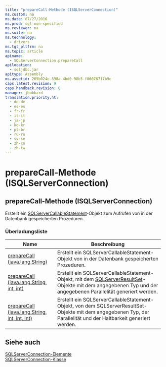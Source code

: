 ```yaml
---
title: "prepareCall-Methode (ISQLServerConnection)"
ms.custom: na
ms.date: 07/27/2016
ms.prod: sql-non-specified
ms.reviewer: na
ms.suite: na
ms.technology: 
  - drivers
ms.tgt_pltfrm: na
ms.topic: article
apiname: 
  - SQLServerConnection.prepareCall
apilocation: 
  - sqljdbc.jar
apitype: Assembly
ms.assetid: 265b024c-898a-4bd0-98b5-f06076717b9e
caps.latest.revision: 9
caps.handback.revision: 8
manager: jhubbard
translation.priority.ht: 
  - de-de
  - es-es
  - fr-fr
  - it-it
  - ja-jp
  - ko-kr
  - pt-br
  - ru-ru
  - sv-se
  - zh-cn
  - zh-tw
---
```

# prepareCall-Methode (ISQLServerConnection)
    
## prepareCall\-Methode \(ISQLServerConnection\)  
 Erstellt ein [SQLServerCallableStatement](../content/SQLServerCallableStatement-Class.md)\-Objekt zum Aufrufen von in der Datenbank gespeicherten Prozeduren.  
  
### Überladungsliste  
  
|Name|Beschreibung|  
|----------|------------------|  
|[prepareCall \(java.lang.String\)](../content/prepareCall-Method--java.lang.String-.md)|Erstellt ein SQLServerCallableStatement\-Objekt von in der Datenbank gespeicherten Prozeduren.|  
|[prepareCall \(java.lang.String, int, int\)](../content/prepareCall-Method--java.lang.String--int--int-.md)|Erstellt ein SQLServerCallableStatement\-Objekt, mit dem [SQLServerResultSet](../content/SQLServerResultSet-Class.md)\-Objekte mit dem angegebenen Typ und der angegebenen Parallelität generiert werden.|  
|[prepareCall \(java.lang.String, int, int, int\)](../content/prepareCall-Method--java.lang.String--int--int--int-.md)|Erstellt ein SQLServerCallableStatement\-Objekt, von dem SQLServerResultSet\-Objekte mit dem angegebenen Typ, der Parallelität und der Haltbarkeit generiert werden.|  
  
## Siehe auch  
 [SQLServerConnection-Elemente](../content/SQLServerConnection-Members.md)   
 [SQLServerConnection-Klasse](../content/SQLServerConnection-Class.md)  
  
  